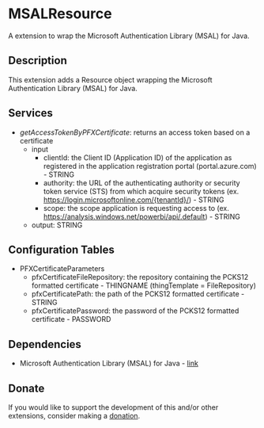 # MSALResource
A extension to wrap the Microsoft Authentication Library (MSAL) for Java.

## Description
This extension adds a Resource object wrapping the Microsoft Authentication Library (MSAL) for Java.

## Services
- *getAccessTokenByPFXCertificate*: returns an access token based on a certificate
  - input
    - clientId: the Client ID (Application ID) of the application as registered in the application registration portal (portal.azure.com) - STRING
    - authority: the URL of the authenticating authority or security token service (STS) from which acquire security tokens (ex. https://login.microsoftonline.com/{tenantId}/) - STRING
    - scope: the scope application is requesting access to (ex. https://analysis.windows.net/powerbi/api/.default) - STRING
  - output: STRING

## Configuration Tables
  - PFXCertificateParameters
    - pfxCertificateFileRepository: the repository containing the PCKS12 formatted certificate - THINGNAME (thingTemplate = FileRepository)
    - pfxCertificatePath: the path of the PCKS12 formatted certificate - STRING
    - pfxCertificatePassword: the password of the PCKS12 formatted certificate - PASSWORD

## Dependencies
  - Microsoft Authentication Library (MSAL) for Java - [link](https://github.com/AzureAD/microsoft-authentication-library-for-java)

## Donate
If you would like to support the development of this and/or other extensions, consider making a [donation](https://www.paypal.com/donate/?business=HCDX9BAEYDF4C&no_recurring=0&currency_code=EUR).
